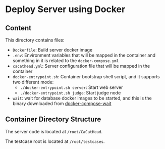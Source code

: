 # Deploy Server using Docker

## Content

This directory contains files:

+ `Dockerfile`: Build server docker image
+ `.env`: Environment variables that will be mapped in the container and something in it is related to the `docker-compose.yml`
+ `cacathead.yml`: Server configuration file that will be mapped in the container
+ `docker-entrypoint.sh`: Container bootstrap shell script, and it supports two different mode:
  + `./docker-entrypoint.sh server`: Start web server
  + `./docker-entrypoint.sh judge`: Start judge node
+ `wait`:  wait for database docker images to be started, and this is the binary downloaded from [docker-compose-wait](https://github.com/ufoscout/docker-compose-wait)

## Container Directory Structure

The server code is located at `/root/CaCatHead`.

The testcase root is located at `/root/testcases`.
